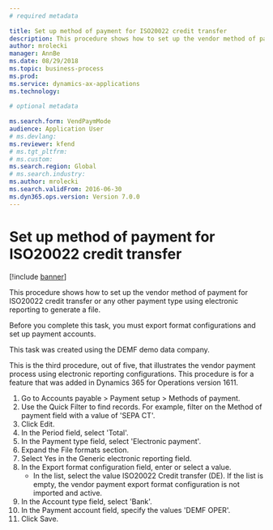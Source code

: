 ```yaml
--- 
# required metadata 
 
title: Set up method of payment for ISO20022 credit transfer
description: This procedure shows how to set up the vendor method of payment for ISO20022 credit transfer or any other payment type using electronic reporting to generate a file. 
author: mrolecki
manager: AnnBe 
ms.date: 08/29/2018
ms.topic: business-process 
ms.prod:  
ms.service: dynamics-ax-applications 
ms.technology:  
 
# optional metadata 
 
ms.search.form: VendPaymMode   
audience: Application User 
# ms.devlang:  
ms.reviewer: kfend
# ms.tgt_pltfrm:  
# ms.custom:  
ms.search.region: Global
# ms.search.industry: 
ms.author: mrolecki
ms.search.validFrom: 2016-06-30 
ms.dyn365.ops.version: Version 7.0.0 
---
```

# Set up method of payment for ISO20022 credit transfer

[!include [banner](../../includes/banner.md)]

This procedure shows how to set up the vendor method of payment for ISO20022 credit transfer or any other payment type using electronic reporting to generate a file. 

Before you complete this task, you must export format configurations and set up payment accounts.

This task was created using the DEMF demo data company.

This is the third procedure, out of five, that illustrates the vendor payment process using electronic reporting configurations. This procedure is for a feature that was added in Dynamics 365 for Operations version 1611.

1. Go to Accounts payable > Payment setup > Methods of payment.
2. Use the Quick Filter to find records. For example, filter on the Method of payment field with a value of 'SEPA CT'.
3. Click Edit.
4. In the Period field, select 'Total'.
5. In the Payment type field, select 'Electronic payment'.
6. Expand the File formats section.
7. Select Yes in the Generic electronic reporting field.
8. In the Export format configuration field, enter or select a value.
    * In the list, select the value ISO20022 Credit transfer (DE). If the list is empty, the vendor payment export format configuration is not imported and active.  
9. In the Account type field, select 'Bank'.
10. In the Payment account field, specify the values 'DEMF OPER'.
11. Click Save.

